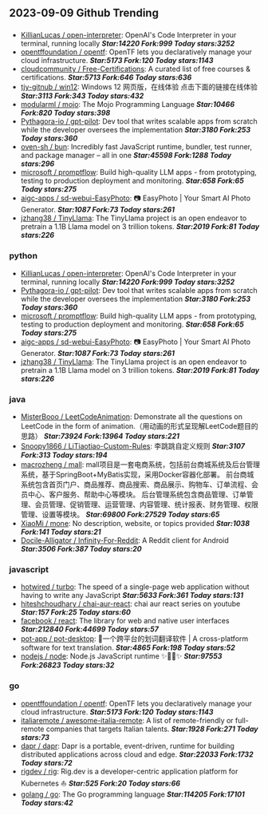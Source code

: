 ## 2023-09-09 Github Trending

### 
* [KillianLucas / open-interpreter](https://github.com/KillianLucas/open-interpreter): OpenAI's Code Interpreter in your terminal, running locally ***Star:14220 Fork:999 Today stars:3252***
* [opentffoundation / opentf](https://github.com/opentffoundation/opentf): OpenTF lets you declaratively manage your cloud infrastructure. ***Star:5173 Fork:120 Today stars:1143***
* [cloudcommunity / Free-Certifications](https://github.com/cloudcommunity/Free-Certifications): A curated list of free courses & certifications. ***Star:5713 Fork:646 Today stars:636***
* [tjy-gitnub / win12](https://github.com/tjy-gitnub/win12): Windows 12 网页版，在线体验 点击下面的链接在线体验 ***Star:3113 Fork:343 Today stars:432***
* [modularml / mojo](https://github.com/modularml/mojo): The Mojo Programming Language ***Star:10466 Fork:820 Today stars:398***
* [Pythagora-io / gpt-pilot](https://github.com/Pythagora-io/gpt-pilot): Dev tool that writes scalable apps from scratch while the developer oversees the implementation ***Star:3180 Fork:253 Today stars:360***
* [oven-sh / bun](https://github.com/oven-sh/bun): Incredibly fast JavaScript runtime, bundler, test runner, and package manager – all in one ***Star:45598 Fork:1288 Today stars:296***
* [microsoft / promptflow](https://github.com/microsoft/promptflow): Build high-quality LLM apps - from prototyping, testing to production deployment and monitoring. ***Star:658 Fork:65 Today stars:275***
* [aigc-apps / sd-webui-EasyPhoto](https://github.com/aigc-apps/sd-webui-EasyPhoto): 📷 EasyPhoto | Your Smart AI Photo Generator. ***Star:1087 Fork:73 Today stars:261***
* [jzhang38 / TinyLlama](https://github.com/jzhang38/TinyLlama): The TinyLlama project is an open endeavor to pretrain a 1.1B Llama model on 3 trillion tokens. ***Star:2019 Fork:81 Today stars:226***

### python
* [KillianLucas / open-interpreter](https://github.com/KillianLucas/open-interpreter): OpenAI's Code Interpreter in your terminal, running locally ***Star:14220 Fork:999 Today stars:3252***
* [Pythagora-io / gpt-pilot](https://github.com/Pythagora-io/gpt-pilot): Dev tool that writes scalable apps from scratch while the developer oversees the implementation ***Star:3180 Fork:253 Today stars:360***
* [microsoft / promptflow](https://github.com/microsoft/promptflow): Build high-quality LLM apps - from prototyping, testing to production deployment and monitoring. ***Star:658 Fork:65 Today stars:275***
* [aigc-apps / sd-webui-EasyPhoto](https://github.com/aigc-apps/sd-webui-EasyPhoto): 📷 EasyPhoto | Your Smart AI Photo Generator. ***Star:1087 Fork:73 Today stars:261***
* [jzhang38 / TinyLlama](https://github.com/jzhang38/TinyLlama): The TinyLlama project is an open endeavor to pretrain a 1.1B Llama model on 3 trillion tokens. ***Star:2019 Fork:81 Today stars:226***

### java
* [MisterBooo / LeetCodeAnimation](https://github.com/MisterBooo/LeetCodeAnimation): Demonstrate all the questions on LeetCode in the form of animation.（用动画的形式呈现解LeetCode题目的思路） ***Star:73924 Fork:13964 Today stars:221***
* [Snoopy1866 / LiTiaotiao-Custom-Rules](https://github.com/Snoopy1866/LiTiaotiao-Custom-Rules): 李跳跳自定义规则 ***Star:3107 Fork:313 Today stars:194***
* [macrozheng / mall](https://github.com/macrozheng/mall): mall项目是一套电商系统，包括前台商城系统及后台管理系统，基于SpringBoot+MyBatis实现，采用Docker容器化部署。 前台商城系统包含首页门户、商品推荐、商品搜索、商品展示、购物车、订单流程、会员中心、客户服务、帮助中心等模块。 后台管理系统包含商品管理、订单管理、会员管理、促销管理、运营管理、内容管理、统计报表、财务管理、权限管理、设置等模块。 ***Star:69800 Fork:27529 Today stars:65***
* [XiaoMi / mone](https://github.com/XiaoMi/mone): No description, website, or topics provided ***Star:1038 Fork:141 Today stars:21***
* [Docile-Alligator / Infinity-For-Reddit](https://github.com/Docile-Alligator/Infinity-For-Reddit): A Reddit client for Android ***Star:3506 Fork:387 Today stars:20***

### javascript
* [hotwired / turbo](https://github.com/hotwired/turbo): The speed of a single-page web application without having to write any JavaScript ***Star:5633 Fork:361 Today stars:131***
* [hiteshchoudhary / chai-aur-react](https://github.com/hiteshchoudhary/chai-aur-react): chai aur react series on youtube ***Star:157 Fork:25 Today stars:60***
* [facebook / react](https://github.com/facebook/react): The library for web and native user interfaces ***Star:212840 Fork:44699 Today stars:57***
* [pot-app / pot-desktop](https://github.com/pot-app/pot-desktop): 🌈一个跨平台的划词翻译软件 | A cross-platform software for text translation. ***Star:4865 Fork:198 Today stars:52***
* [nodejs / node](https://github.com/nodejs/node): Node.js JavaScript runtime ✨🐢🚀✨ ***Star:97553 Fork:26823 Today stars:32***

### go
* [opentffoundation / opentf](https://github.com/opentffoundation/opentf): OpenTF lets you declaratively manage your cloud infrastructure. ***Star:5173 Fork:120 Today stars:1143***
* [italiaremote / awesome-italia-remote](https://github.com/italiaremote/awesome-italia-remote): A list of remote-friendly or full-remote companies that targets Italian talents. ***Star:1928 Fork:271 Today stars:73***
* [dapr / dapr](https://github.com/dapr/dapr): Dapr is a portable, event-driven, runtime for building distributed applications across cloud and edge. ***Star:22033 Fork:1732 Today stars:72***
* [rigdev / rig](https://github.com/rigdev/rig): Rig.dev is a developer-centric application platform for Kubernetes ⛵ ***Star:525 Fork:20 Today stars:66***
* [golang / go](https://github.com/golang/go): The Go programming language ***Star:114205 Fork:17101 Today stars:42***
